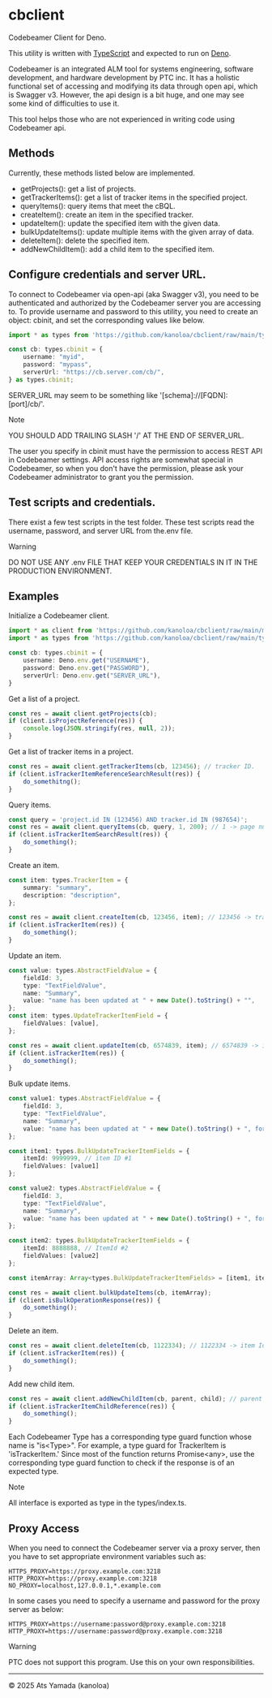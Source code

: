 # cbclient

Codebeamer Client for Deno.

This utility is written with [TypeScript](https://www.typescriptlang.org) and expected to run on [Deno](https://deno.com).

Codebeamer is an integrated ALM tool for systems engineering, software development, and hardware development by PTC inc.
It has a holistic functional set of accessing and modifying its data through open api, which is Swagger v3.
However, the api design is a bit huge, and one may see some kind of difficulties to use it.

This tool helps those who are not experienced in writing code using Codebeamer api.

## Methods
Currently, these methods listed below are implemented.

- getProjects(): get a list of projects.
- getTrackerItems(): get a list of tracker items in the specified project.
- queryItems(): query items that meet the cBQL.
- createItem(): create an item in the specified tracker.
- updateItem(): update the specified item with the given data.
- bulkUpdateItems(): update multiple items with the given array of data.
- deleteItem(): delete the specified item.
- addNewChildItem(): add a child item to the specified item.

## Configure credentials and server URL.
To connect to Codebeamer via open-api (aka Swagger v3), you need to be authenticated and authorized by
the Codebeamer server you are accessing to. To provide username and password to this utility, you need to
create an object: cbinit, and set the corresponding values like below.
```ts
import * as types from 'https://github.com/kanoloa/cbclient/raw/main/types/index.ts';

const cb: types.cbinit = {
    username: "myid",
    password: "mypass",
    serverUrl: "https://cb.server.com/cb/",
} as types.cbinit;
```
SERVER_URL may seem to be something like '[schema]://[FQDN]:[port]/cb/'.

>[!NOTE]
> YOU SHOULD ADD TRAILING SLASH '/' AT THE END OF SERVER_URL.

The user you specify in cbinit must have the permission to access REST API in Codebeamer settings.
API access rights are somewhat special in Codebeamer, so when you don't have the permission,
please ask your Codebeamer administrator to grant you the permission.

## Test scripts and credentials.

There exist a few test scripts in the test folder. These test scripts read the username, password, and server URL from
 the.env file.

> [!WARNING]
> DO NOT USE ANY .env FILE THAT KEEP YOUR CREDENTIALS IN IT IN THE PRODUCTION ENVIRONMENT.

## Examples
Initialize a Codebeamer client.
```ts
import * as client from 'https://github.com/kanoloa/cbclient/raw/main/mod.ts';
import * as types from 'https://github.com/kanoloa/cbclient/raw/main/types/index.ts';

const cb: types.cbinit = {
    username: Deno.env.get("USERNAME"),
    password: Deno.env.get("PASSWORD"),
    serverUrl: Deno.env.get("SERVER_URL"),
}

```
Get a list of a project.
```ts
const res = await client.getProjects(cb);
if (client.isProjectReference(res)) {
    console.log(JSON.stringify(res, null, 2));
}
```
Get a list of tracker items in a project.
```ts
const res = await client.getTrackerItems(cb, 123456); // tracker ID.
if (client.isTrackerItemReferenceSearchResult(res)) {
    do_somethitng();
}
```
Query items.
```ts
const query = 'project.id IN (123456) AND tracker.id IN (987654)';
const res = await client.queryItems(cb, query, 1, 200); // 1 -> page number, 200 -> chunk size
if (client.isTrackerItemSearchResult(res)) {
    do_something();
}
```
Create an item.

```ts
const item: types.TrackerItem = {
    summary: "summary",
    description: "description",
};

const res = await client.createItem(cb, 123456, item); // 123456 -> tracker ID
if (client.isTrackerItem(res)) {
    do_something();
}
```
Update an item.
```ts
const value: types.AbstractFieldValue = {
    fieldId: 3,
    type: "TextFieldValue",
    name: "Summary",
    value: "name has been updated at " + new Date().toString() + "",
};
const item: types.UpdateTrackerItemField = {
    fieldValues: [value],
};

const res = await client.updateItem(cb, 6574839, item); // 6574839 -> item ID. 
if (client.isTrackerItem(res)) {
    do_something();
}
```
Bulk update items.
```ts
const value1: types.AbstractFieldValue = {
    fieldId: 3,
    type: "TextFieldValue",
    name: "Summary",
    value: "name has been updated at " + new Date().toString() + ", for value_1.",
};

const item1: types.BulkUpdateTrackerItemFields = {
    itemId: 9999999, // item ID #1
    fieldValues: [value1]
};

const value2: types.AbstractFieldValue = {
    fieldId: 3,
    type: "TextFieldValue",
    name: "Summary",
    value: "name has been updated at " + new Date().toString() + ", for value_2.",
};

const item2: types.BulkUpdateTrackerItemFields = {
    itemId: 8888888, // ItemId #2
    fieldValues: [value2]
};

const itemArray: Array<types.BulkUpdateTrackerItemFields> = [item1, item2];

const res = await client.bulkUpdateItems(cb, itemArray);
if (client.isBulkOperationResponse(res)) {
    do_something();
}
```
Delete an item.
```ts
const res = await client.deleteItem(cb, 1122334); // 1122334 -> item Id.
if (client.isTrackerItem(res)) {
    do_something();
}
```
Add new child item.
```ts
const res = await client.addNewChildItem(cb, parent, child); // parent -> parent item ID, child -> child item ID.
if (client.isTrackerItemChildReference(res)) {
    do_something();
}
```

Each Codebeamer Type has a corresponding type guard function whose name is "is\<Type\>". 
For example, a type guard for TrackerItem is 'isTrackerItem.'
Since most of the function returns Promise\<any\>, use the corresponding type guard function
to check if the response is of an expected type.

> [!NOTE]
> All interface is exported as type in the types/index.ts.

## Proxy Access
When you need to connect the Codebeamer server via a proxy server, then you have to set 
 appropriate environment variables such as:
```dotenv
HTTPS_PROXY=https://proxy.example.com:3218
HTTP_PROXY=https://proxy.example.com:3218
NO_PROXY=localhost,127.0.0.1,*.example.com
```
In some cases you need to specify a username and password for the proxy server as below:
```dotenv
HTTPS_PROXY=https://username:password@proxy.example.com:3218
HTTP_PROXY=https://username:password@proxy.example.com:3218
```

> [!WARNING]
> PTC does not support this program. Use this on your own responsibilities.

----
&copy; 2025 Ats Yamada (kanoloa)





